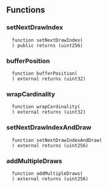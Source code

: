 

## Functions
### setNextDrawIndex
```solidity
  function setNextDrawIndex(
  ) public returns (uint256)
```




### bufferPosition
```solidity
  function bufferPosition(
  ) external returns (uint32)
```




### wrapCardinality
```solidity
  function wrapCardinality(
  ) external returns (uint32)
```




### setNextDrawIndexAndDraw
```solidity
  function setNextDrawIndexAndDraw(
  ) external returns (uint256)
```




### addMultipleDraws
```solidity
  function addMultipleDraws(
  ) external returns (uint256)
```




